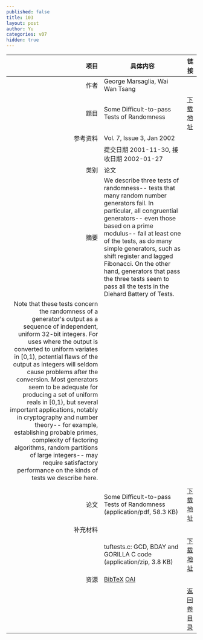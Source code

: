 ```yaml
---
published: false
title: i03
layout: post
author: Yu
categories: v07
hidden: true
---
```


| 项目 | 具体内容 | 链接 |
|---:|---|---|
| 作者 | George Marsaglia, Wai Wan Tsang| |
| 题目 |Some Difficult-to-pass Tests of Randomness | [下载地址](http://www.jstatsoft.org/v07/i03/paper) |
| 参考资料 |Vol. 7, Issue 3, Jan 2002 | |
| | 提交日期 2001-11-30, 接收日期 2002-01-27| | 
| 类别 | 论文| |
| 摘要 | We describe three tests of randomness-- tests that many random number generators fail. In particular, all congruential generators-- even those based on a prime modulus-- fail at least one of the tests, as do many simple generators, such as shift register and lagged Fibonacci. On the other hand, generators that pass the three tests seem to pass all the tests in the Diehard Battery of Tests. | |
 Note that these tests concern the randomness of a generator's output as a sequence of independent, uniform 32-bit integers. For uses where the output is converted to uniform variates in [0,1), potential flaws of the output as integers will seldom cause problems after the conversion. Most generators seem to be adequate for producing a set of uniform reals in [0,1), but several important applications, notably in cryptography and number theory-- for example, establishing probable primes, complexity of factoring algorithms, random partitions of large integers-- may require satisfactory performance on the kinds of tests we describe here. | |
 | |
| 论文 | Some Difficult-to-pass Tests of Randomness  (application/pdf, 58.3 KB)| [下载地址](http://www.jstatsoft.org/v07/i03/paper) |
| 补充材料 | | |
| |tuftests.c: GCD, BDAY and GORILLA C code  (application/zip, 3.8 KB)|  [下载地址](http://www.jstatsoft.org/v07/i03/supp/1) |
| 资源 | [BibTeX](http://www.jstatsoft.org/v07/i03/bibtex) [OAI](http://www.jstatsoft.org/oai?verb=GetRecord&identifier=oai.jstatsoft/v07/i03&prefix=oai_dc)| |
| |  | [返回卷目录]({{site.baseurl}}/volume/v07.html) |